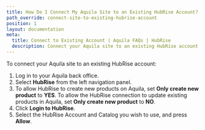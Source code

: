 ```yaml
---
title: How Do I Connect My Aquila Site to an Existing HubRise Account?
path_override: connect-site-to-existing-hubrise-account
position: 1
layout: documentation
meta:
  title: Connect to Existing Account | Aquila FAQs | HubRise
  description: Connect your Aquila site to an existing HubRise account.
---
```


To connect your Aquila site to an existing HubRise account:

1. Log in to your Aquila back office.
1. Select **HubRise** from the left navigation panel.
1. To allow HubRise to create new products on Aquila, set **Only create new product** to **YES**. To allow the HubRise connection to update existing products in Aquila, set **Only create new product** to **NO**.
1. Click **Login to HubRise**.
1. Select the HubRise Account and Catalog you wish to use, and press **Allow**.
